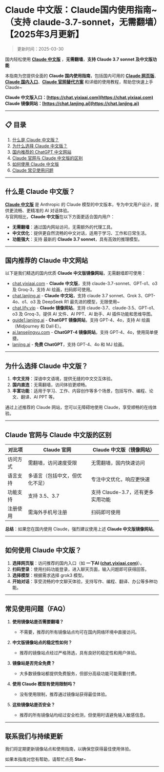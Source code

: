 # Claude 中文版：Claude国内使用指南~（支持 claude-3.7-sonnet，无需翻墙）【2025年3月更新】

> 更新时间：2025-03-30            

国内轻松使用 [**Claude 中文版**](https://chat.yixiaai.com) ，**无需翻墙**，**支持 Claude 3.7 sonnet 及中文版功能**   

本指南为您提供全面的 **Claude 国内使用指南**，包括国内可用的 [**Claude 网页版**](https://chat.lanjing.ai)、[**Claude 国内入口**](https://chat.yixiaai.com)、[**Claude 官网替代方案**](https://chat.lanjing.ai) 和详细的使用教程，帮助您快速上手 Claude~

**Claude 中文版入口：[https://chat.yixiaai.com](https://chat.yixiaai.com)**   
**Claude 镜像网站：[https://chat.lanjing.ai](https://chat.lanjing.ai)**

---

## 📋 目录

1. [什么是 Claude 中文版？](#什么是-claude-中文版)
2. [为什么选择 Claude 中文版？](#为什么选择-claude-中文版)
3. [国内推荐的 ChatGPT 中文网站](#国内推荐的-claude-中文网站)
4. [Claude 官网与 Claude 中文版的区别](#claude-官网与-claude-中文版的区别)
5. [如何使用 Claude 中文版](#如何使用-claude-中文版)
6. [Claude 常见使用问题](#常见使用问题)

---

## 什么是 Claude 中文版？
[**Claude 中文版**](https://chat.yixiaai.com) 是 Anthropic 的 Claude 模型的中文版本，专为中文用户设计，提供更流畅、更精准的 AI 对话体验。   
与官网相比，**Claude 中文版**在以下方面更适合国内用户：

- **无需翻墙**：通过国内网站访问，无需额外的代理工具。
- **中文优化**：提供更自然流畅的中文对话，适用于学习、工作和日常生活。
- **功能强大**：支持 最新的 **Claude 3.7 sonnet**，具有高效的推理模型。

---

## 国内推荐的 Claude 中文网站
以下是我们精选的国内优质 **Claude 中文版镜像网站**，无需翻墙即可使用：

- [chat.yixiaai.com](https://chat.yixiaai.com/) - **Claude 中文版**，支持 claude-3.7-sonnet、GPT-o1、o3 及 Groq-3，支持 AI 绘画，扫码即可使用。
- [chat.lanjing.ai](https://chat.lanjing.ai/) - **Claude 中文站**，支持 claude 3.7 sonnet、Grok 3、GPT-4o、o1、o3 及 DeepSeek R1 最先进的模型，无限使用~
- [chat.lify.vip](https://www.yixiaai.com/) - **Claude 镜像网站**，支持 claude-3.7、claude-3.5、GPT-o1、o3 及 Groq-3，提供 AI 文件、AI PPT、AI 助手、AI 插件功能和思维导图。
- [guide1.lanjing.ai](https://guide1.lanjing.ai/) - **ChatGPT 镜像网站**，支持 GPT-4、4o，支持 AI 绘画（Midjourney 和 Dall·E）。
- [ai.lansejingyu.com](https://ai.lansejingyu.com/) - **ChatGPT-4 镜像网站**，支持 GPT-4、4o，使用简单便捷。
- [lanjing.ai](https://lanjing.ai/) - **免费 ChatGPT**，支持 GPT-4、4o 和 MJ 绘画。

---

## 为什么选择 Claude 中文版？

1. **中文支持**：深谙中文语境，提供无缝的中文交互体验。
2. **国内直连**：无需翻墙，访问体验更顺畅。
3. **丰富功能**：适用于学习、工作、内容创作等多个场景，包括写作、编程、论文、翻译、AI PPT 等。

通过上述推荐的 Claude 网站，您可以无障碍地使用 Claude，享受顺畅的在线体验。

---

## Claude 官网与 Claude 中文版的区别

| 对比项              | Claude 官网                     | Claude 中文版（镜像网站）           |
|---------------------|---------------------------------|------------------------------------|
| 访问方式            | 需翻墙，访问速度受限             | 无需翻墙，国内快速访问              |
| 语言支持            | 多语言（包括中文，但优化不足）   | 专注中文优化，响应更快速            |
| 功能支持            | 支持 3.5、3.7                   | 支持 Claude-3.7，还有更多实用功能   |
| 注册使用            | 需海外手机号注册                 | 扫码即可使用                        |

**总结**：如果您在国内使用 Claude，强烈建议使用上述 **Claude 中文版镜像网站**。

---

## 如何使用 Claude 中文版？

1. **选择网页版**：访问推荐的国内入口（如 **一下AI ([chat.yixiaai.com](https://chat.yixiaai.com))**）。
2. **扫码登录**：使用扫码功能登录，进入聊天页面，输入问题即可获得回答。
3. **选择模型**：根据需求选择 grok3 模型。
4. **开始对话**：享受流畅的中文聊天体验，支持写作、编程、翻译、办公等多种功能。

---

## 常见使用问题（FAQ）

1. **使用镜像站是否需要翻墙？**
   - 不需要，推荐的所有镜像站点均可在国内网络环境中直接访问。

2. **中文版镜像站点的稳定性如何？**
   - 推荐的镜像站点经过严格筛选，具有良好的稳定性和用户体验。

3. **镜像站是否完全免费？**
   - 大多数镜像站都提供免费服务，但部分高级功能可能需要付费。

4. **使用 Claude 模型有使用限制吗？**
   - 没有使用限制，推荐通过镜像站获得最佳体验。

5. **这些镜像站是否安全？**
   - 推荐的所有镜像站均经过安全检测，但使用时请避免输入敏感信息。

---

## 联系我们与持续更新

我们将定期更新镜像站点和使用指南，以确保您获得最佳使用体验。

如果本指南对您有帮助，请帮忙点亮 **Star**~

---
